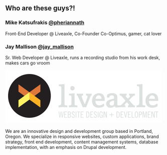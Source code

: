 ##  Who are these guys?!

### Mike Katsufrakis [@pheriannath](http://www.twitter.com/pheriannath)

Front-End Developer @ Liveaxle, Co-Founder Co-Optimus, gamer, cat lover

### Jay Mallison [@jay_mallison](http://www.twitter.com/jay_mallison)

Sr. Web Developer @ Liveaxle, runs a recording studio from his work desk, makes cars go vroom

![Liveaxle](../images/liveaxle.png)

We are an innovative design and development group based in Portland, Oregon. We specialize in responsive websites, custom applications, brand strategy, front end development, content management systems, database implementation, with an emphasis on Drupal development.
